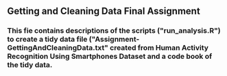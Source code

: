 ## Getting and Cleaning Data Final Assignment
### This fie contains descriptions of the scripts ("run_analysis.R") to create a tidy data file ("Assignment-GettingAndCleaningData.txt" created from Human Activity Recognition Using Smartphones Dataset and a code book of the tidy data. 
